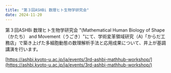 ```yaml
---
title: "第３回ASHBi 数理ヒト生物学研究会"
date: 2024-11-20
---
```


第３回ASHBi 数理ヒト生物学研究会 "(Mathematical Human Biology of Shape（かたち） and Movement（うごき）"にて、学術変革領域研究（A)「からだ工務店」で築き上げた多細胞動態の数理解析手法と応用成果について、井上が基調講演を行います。

[https://ashbi.kyoto-u.ac.jp/ja/events/3rd-ashbi-mathhub-workshop/](https://ashbi.kyoto-u.ac.jp/ja/events/3rd-ashbi-mathhub-workshop/)
